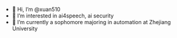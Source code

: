 - 👋 Hi, I’m @xuan510
- 👀 I’m interested in ai4speech, ai security 
- 🌱 I’m currently a sophomore majoring in automation at Zhejiang University


<!---
xuan510/xuan510 is a ✨ special ✨ repository because its `README.md` (this file) appears on your GitHub profile.
You can click the Preview link to take a look at your changes.
--->
